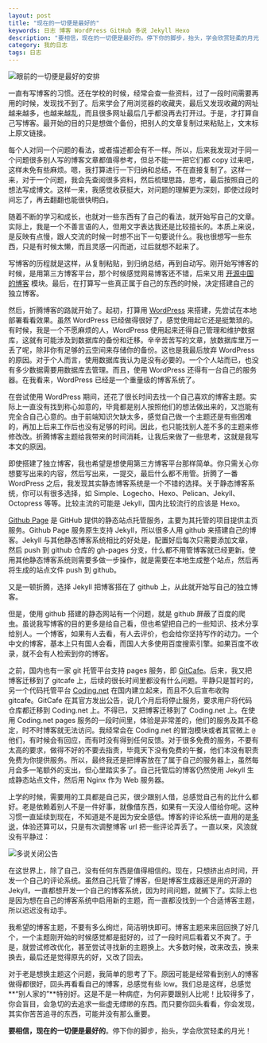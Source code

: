 ```yaml
---
layout: post
title: "现在的一切便是最好的"
keywords: 日志 博客 WordPress GitHub 多说 Jekyll Hexo
description: "要相信，现在的一切便是最好的。停下你的脚步，抬头，学会欣赏轻柔的月光"
category: 我的日志
tags: 日志
---
```


![眼前的一切便是最好的安排](http://static.konghy.cn/xlwb/imgs/wx3/mw690/c3c88275ly1fdyc97lmh0j20bp0bp74h.jpg)

一直有写博客的习惯。还在学校的时候，经常会查一些资料，过了一段时间需要再用的时候，发现找不到了。后来学会了用浏览器的收藏夹，最后又发现收藏的网址越来越多，也越来越乱，而且很多网址最后几乎都没再去打开过。于是，才打算自己写博客。最开始的目的只是想做个备份，把别人的文章复制过来粘贴上，文末标上原文链接。

每个人对同一个问题的看法，或者描述都会有不一样。所以，后来我发现对于同一个问题很多别人写的博客文章都值得参考，但总不能一一把它们都 copy 过来吧，这样未免有些麻烦。嗯，我打算进行一下归纳和总结，不在直接复制了。这样一来，对于一个问题，我会先查阅很多资料，然后梳理思路，思考，最后按照自己的想法写成博文。这样一来，我感觉收获挺大，对问题的理解更为深刻，即使过段时间忘了，再去翻翻也能很快明白。

随着不断的学习和成长，也就对一些东西有了自己的看法，就开始写自己的文章。实际上，我是一个不善言语的人，但用文字表达我还是比较擅长的。本质上来说，是反映有点慢，跟人交流的时候一时想不出下一句要说什么。我也很想写一些东西，只是有时候太懒，而且灵感一闪而逝，过后就想不起来了。

写博客的历程就是这样，从复制粘贴，到归纳总结，再到自动写。刚开始写博客的时候，是用第三方博客平台，那个时候感觉网易博客还不错，后来又用 [开源中国的博客](http://my.oschina.net/kuanghy/blog/) 模块。最后，在打算写一些真正属于自己的东西的时候，决定搭建自己的独立博客。

然后，折腾博客的路就开始了。起初，打算用 [WordPress](https://cn.wordpress.org/) 来搭建，先尝试在本地部署看看效果。虽然 WordPress 已经做得很好了，感觉使用起它还是挺繁琐的。有时候，我是一个不愿麻烦的人，WordPress 使用起来还得自己管理和维护数据库，这就有可能涉及到数据库的备份和迁移。辛辛苦苦写的文章，放数据库里万一丢了呢，除非你有足够的云空间来存储你的备份。这也是我最后放弃 WordPress 的原因。对于个人而言，使用数据库我认为是没有必要的。一个个人站而已，也没有多少数据需要用数据库去管理。而且，使用 WordPress 还得有一台自己的服务器。在我看来，WordPress 已经是一个重量级的博客系统了。

在尝试使用 WordPress 期间，还花了很长时间去找一个自己喜欢的博客主题。实际上一直没有找到称心如意的，毕竟都是别人按照他们的想法做出来的，又岂能有完全合自己心意的。由于前端知识欠缺太多，感觉自己做一个主题还是有些困难的，再加上后来工作后也没有足够的时间。因此，也只能找别人差不多的主题来修修改改。折腾博客主题给我带来的时间消耗，让我后来做了一些思考，这就是我写本文的原因。

即使搭建了独立博客，我也希望是想使用第三方博客平台那样简单。你只需关心你想要写出来的内容，然后写出来，一提交，最后什么都不用管。折腾了一番 WordPress 之后，我发现其实静态博客系统是一个不错的选择。关于静态博客系统，你可以有很多选择，如 Simple、Logecho、Hexo、Pelican、Jekyll、Octopress 等等。比较主流的可能是 Jekyll，国内比较流行的应该是 Hexo。

[Github Page](https://pages.github.com/) 是 GitHub 提供的静态站点托管服务，主要为其托管的项目提供主页服务。Github Page 服务原生支持 Jekyll，所以很多人用 github 来搭建自己的博客。Jekyll 与其他静态博客系统相比的好处是，配置好后每次只需要添加文章，然后 push 到 github 仓库的 gh-pages 分支，什么都不用管博客就已经更新。使用其他静态博客系统则需要多做一步操作，就是需要在本地生成整个站点，然后再将生成的站点文件 push 到 github。

又是一顿折腾，选择 Jekyll 把博客搭在了 github 上，从此就开始写自己的独立博客。

但是，使用 github 搭建的静态网站有一个问题，就是 github 屏蔽了百度的爬虫。虽说我写博客的目的更多是给自己看，但也希望把自己的一些知识、技术分享给别人。一个博客，如果有人去看，有人去评价，也会给你坚持写作的动力。一个中文的博客，基本上只有国人会看，而国人大多使用百度搜索引擎。如果百度不收录，就不会有人检索到你的博客。

之前，国内也有一家 git 托管平台支持 pages 服务，即 [GitCafe](http://gitcafe.com/)。后来，我又把博客迁移到了 gitcafe 上，后续的很长时间里都没有什么问题。平静只是暂时的，另一个代码托管平台 [Coding.net](https://coding.net/) 在国内建立起来，而且不久后宣布收购 gitcafe。GitCafe 在其官方发出公告，说几个月后将停止服务，要求用户将代码仓库都迁移到 Coding.net 上。不得已，又把博客迁移到了 Coding.net 上。在使用 Coding.net pages 服务的一段时间里，体验是非常差的，他们的服务及其不稳定，时不时博客就无法访问。我经常会在 Coding.net 的冒泡模块或者其官微上 `@` 他们，有时候会有回应，而有时没有得到任何反馈。对于很多免费的服务，不要有太高的要求，做得不好的不要去指责，毕竟天下没有免费的午餐，他们本没有职责免费为你提供服务。所以，最终我还是把博客放在了属于自己的服务器上，虽然每月会多一笔额外的支出，但心里踏实多了。自己托管后的博客仍然使用 Jekyll 生成静态站点文件，然后用 Nginx 作为 Web 服务器。

上学的时候，需要用的工具都是自己买，很少跟别人借，总感觉自己有的比什么都好。老是依赖着别人不是一件好事，就像借东西，如果有一天没人借给你呢。这种习惯一直延续到现在，不知道是不是因为安全感低。博客的评论系统一直用的是[多说](http://duoshuo.com)，体验还算可以，只是有次调整博客 url 把一些评论弄丢了。一直以来，风浪就没有平静过：

![多说关闭公告](http://static.konghy.cn/xlwb/imgs/wx3/mw690/c3c88275ly1fdz824tqf7j20n403t74q.jpg)

在这世界上，除了自己，没有任何东西是值得相信的。现在，只想挤出点时间，开发一个自己的评论系统。虽然自己托管了博客，但是博客生成器还是用的开源的 Jekyll，一直都想开发一个自己的博客系统，因为时间问题，就搁下了。实际上也是因为想在自己的博客系统中启用新的主题，而一直都没找到一个合适博客主题，所以迟迟没有动手。

我希望的博客主题，不要有多么绚烂，简洁明快即可。博客主题来来回回换了好几个，一个主题刚开始的时候感觉都是挺好的，过了一段时间后看着又不爽了。于是，就尝试修改优化，甚至尝试寻找新的主题换上。大多数时候，改来改去，换来换去，最后还是觉得原先的好，又改了回去。

对于老是想换主题这个问题，我简单的思考了下。原因可能是经常看到别人的博客做得都很好，回头再看看自己的博客，总感觉有些 low。我们总是这样，总感觉**“别人家的”**特别好。这是不是一种病症，为何非要跟别人比呢！比较得多了，你会盲目，会急切的去追求一些虚无缥缈的东西。而只要你回头看看，你会发现，其实你苦苦追寻的东西，可能并没有那么重要。

**要相信，现在的一切便是最好的**。停下你的脚步，抬头，学会欣赏轻柔的月光！
